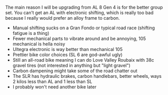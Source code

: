 The main reason I will be upgrading from AL 8 Gen 4 is for the better group set. You can't get an AL with electronic shifting, which is really too bad because I really would prefer an alloy frame to carbon.

- Manual shifting sucks on a Gran Fondo or typical road race (shifting fatigue is a thing)
- Fewer mechanical parts to vibrate around and be annoying, 105 mechanical is hella noisy
- Ultegra electronic is way better than mechanical 105
- Prettier bike color choices (SL 6 are god-awful ugly)
- Still an all-road bike meaning I can do Love Valley Roubaix with 38c gravel tires (not interested in anything but "light gravel")
- Carbon dampening might take some of the road chatter out
- The SLR has hydraulic brakes, carbon handlebars, better wheels, ways 2 kilos less than AL and 1 less than SL
- I probably won't need another bike later